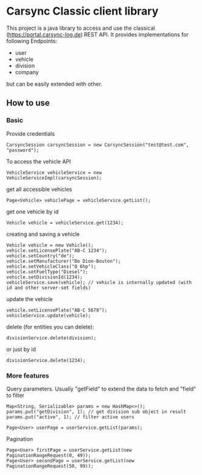 # Carsync Classic client library
This project is a java library to access and use the classical (https://portal.carsync-log.de) REST API. It provides implementations for following Endpoints:
* user
* vehicle
* division
* company

but can be easily extended with other.

## How to use
### Basic
Provide credentials
```
CarsyncSession carsyncSession = new CarsyncSession("test@test.com", "password");
```
To access the vehicle API
```
VehicleService vehicleService = new VehicleServiceImpl(carsyncSession);
```
get all accessible vehicles
```
Page<Vehicle> vehiclePage = vehicleService.getList();
```
get one vehicle by id
```
Vehicle vehicle = vehicleService.get(1234);
```
creating and saving a vehicle
```
Vehicle vehicle = new Vehicle();
vehicle.setLicensePlate("AB-C 1234");
vehicle.setCountry("de");
vehicle.setManufacturer("De Dion-Bouton");
vehicle.setVehicleClass("Q 6hp");
vehicle.setFuelType("Diesel");
vehicle.setDivisionId(1234);
vehicleService.save(vehicle); // vehicle is internally updated (with id and other server-set fields)
```
update the vehicle
```
vehicle.setLicensePlate("AB-C 5678");
vehicleService.update(vehicle);

```
delete (for entities you can delete):
```
divisionService.delete(division);
```
or just by id
```
divisionService.delete(1234);
```


### More features
Query parameters. Usually "getField" to extend the data to fetch and "field" to filter
```
Map<String, Serializable> params = new HashMap<>();
params.put("getDivision", 1); // get division sub object in result
params.put("active", 1); // filter active users

Page<User> userPage = userService.getList(params);
```

Pagination
```
Page<User> firstPage = userService.getList(new PaginationRangeRequest(0, 49));
Page<User> secondPage = userService.getList(new PaginationRangeRequest(50, 99));
```